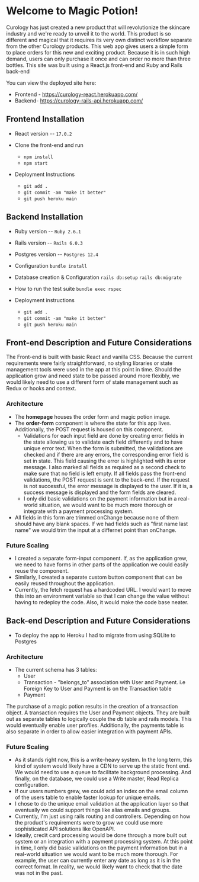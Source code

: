 # Welcome to Magic Potion!

Curology has just created a new product that will revolutionize the skincare industry and we're ready to unveil it to the world. This product is so different and magical that it requires its very own distinct workflow separate from the other Curology products.
This web app gives users a simple form to place orders for this new and exciting product. Because it is in such high demand, users can only purchase it once and can order no more than three bottles. 
This site was built using a React.js front-end and Ruby and Rails back-end 

You can view the deployed site here: 
* Frontend - https://curology-react.herokuapp.com/
* Backend- https://curology-rails-api.herokuapp.com/

## Frontend Installation 
* React version -- `17.0.2`

* Clone the front-end and run  
	 * `npm install`
	 * `npm start`
* Deployment Instructions 
	* `git add .`
	* `git commit -am "make it better"`
	* `git push heroku main`



## Backend Installation 
* Ruby version -- `Ruby 2.6.1`
* Rails version -- `Rails 6.0.3`
* Postgres version -- `Postgres 12.4`

* Configuration
		`bundle install`
* Database creation & Configuration
		`rails db:setup`
		`rails db:migrate`
* How to run the test suite
		`bundle exec rspec`
* Deployment instructions
	* `git add .`
	* `git commit -am "make it better"`
	* `git push heroku main`

## Front-end Description and Future Considerations 
 The Front-end is built with basic React and vanilla CSS. Because the current requirements were fairly straightforward,  no styling libraries or state management tools were used in the app at this point in time. 
 Should the application grow and need state to be passed around more flexibly, we would likely need to use a different form of state management such as Redux or hooks and context. 
### Architecture
- The **homepage** houses the order form and magic potion image. 
- The **order-form** component is where the state for this app lives. Additionally, the POST request is housed on this component.
	-  Validations for each input field are done by creating error fields in the state allowing us to validate each field differently and to have unique error text. When the form is submitted, the validations are checked and if there are any errors, the corresponding error field is set in state.  This field causing the error is highlighted with its error message. I also marked all fields as required as a second check to make sure that no field is left empty. If all fields pass the front-end validations, the POST request is sent to the back-end. If the request is not successful, the error message is displayed to the user. If it is, a success message is displayed and the form fields are cleared.
	-  I only did basic validations on the payment information but in a real-world situation, we would want to be much more thorough or integrate with a payment processing system.  
- All fields in this form are trimmed onChange because none of them should have any blank spaces. If we had fields such as "first name last name" we would trim the input at a differnet point than onChange. 
### Future Scaling
- I created a separate form-input component. If, as the application grew, we need to have forms in other parts of the application we could easily reuse the component. 
- Similarly, I created a separate custom button component that can be easily reused throughout the application. 
- Currently, the fetch request has a hardcoded URL. I would want to move this into an environment variable so that I can change the value without having to redeploy the code. Also, it would make the code base neater.

## Back-end Description and Future Considerations 
- To deploy the app to Heroku I had to migrate from using SQLite to Postgres
### Architecture
- The current schema has 3 tables:
	- User 
	- Transaction - "belongs_to" association with User and Payment. i.e Foreign Key to User and Payment is on the Transaction table
	- Payment

The purchase of a magic potion results in the creation of a transaction object. A transaction requires the User and Payment objects. They are built out as separate tables to logically couple the db table and rails models. This would eventually enable user profiles. Additionally, the payments table is also separate in order to allow easier integration with payment APIs.

### Future Scaling 
- As it stands right now, this is a write-heavy system. In the long term, this kind of system would likely have a CDN to serve up the static front end. We would need to use a queue to facilitate background processing. And finally, on the database, we could use a Write master, Read Replica configuration.
- If our users numbers grew, we could add an index on the email column of the users table to enable faster lookup for unique emails.
- I chose to do the unique email validation at the application layer so that eventually we could support things like alias emails and groups.
- Currently, I'm just using rails routing and controllers. Depending on how the product's requirements were to grow we could use more sophisticated API solutions like OpenAPI.
- Ideally, credit card processing would be done through a more built out system or an integration with a payment processing system. At this point in time, I only did basic validations on the payment information but in a real-world situation we would want to be much more thorough. For example, the user can currently enter any date as long as it is in the correct format. In reality, we would likely want to check that the date was not in the past. 
